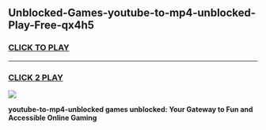 
## Unblocked-Games-youtube-to-mp4-unblocked-Play-Free-qx4h5
<h3>
<a href="https://premium76.site?title=youtube-to-mp4-unblocked&ref=12A">CLICK TO PLAY</a></h3>
<hr>

<h3>
<a href="https://premium76.site?title=youtube-to-mp4-unblocked&ref=12A">CLICK 2 PLAY</a>
  
</h3>

<a href="https://premium76.site?title=youtube-to-mp4-unblocked&ref=12A"><img src="https://clearcache.store/games.png"></a>


**youtube-to-mp4-unblocked games unblocked: Your Gateway to Fun and Accessible Online Gaming**
